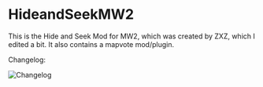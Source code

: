 # HideandSeekMW2
This is the Hide and Seek Mod for MW2, which was created by ZXZ, which I edited a bit.
It also contains a mapvote mod/plugin.

Changelog:

![Changelog](https://github.com/Zeromix9/HideandSeekMW2/assets/21269784/30b094ca-1148-4456-9153-b64d715fd5e5)
